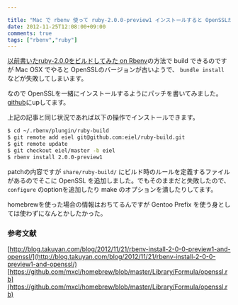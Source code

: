```yaml
---

title: "Mac で rbenv 使って ruby-2.0.0-preview1 インストールすると OpenSSLがうごかないのでなんとかしてみた"
date: 2012-11-25T12:08:00+09:00
comments: true
tags: ["rbenv","ruby"]
---
```


[以前書いたruby-2.0.0をビルドしてみた on Rbenv](blog/2012/11/07/ruby2/)の方法で build できるのですが Mac OSX でやると OpenSSLのバージョンが古いようで、 `bundle install` などが失敗してしまいます。

なので OpenSSLを一緒にインストールするようにパッチを書いてみました。
[github](https://github.com/eiel/ruby-build)にupしてます。

上記の記事と同じ状況であれば以下の操作でインストールできます。
```bash
$ cd ~/.rbenv/plungin/ruby-build
$ git remote add eiel git@github.com:eiel/ruby-build.git
$ git remote update
$ git checkout eiel/master -b eiel
$ rbenv install 2.0.0-preview1
```

patchの内容ですが `share/ruby-build/` にビルド時のルールを定義するファイルがあるのでそこに OpenSSL を追加しました。でもそのままだと失敗したので、`configure` のoptionを追加したり make のオプションを潰したりしてます。

homebrewを使った場合の情報はおちてるんですが Gentoo Prefix を使う身としては使わずになんとかしたかった。

### 参考文献

[http://blog.takuyan.com/blog/2012/11/21/rbenv-install-2-0-0-preview1-and-openssl/](http://blog.takuyan.com/blog/2012/11/21/rbenv-install-2-0-0-preview1-and-openssl/)
[https://github.com/mxcl/homebrew/blob/master/Library/Formula/openssl.rb](https://github.com/mxcl/homebrew/blob/master/Library/Formula/openssl.rb)
